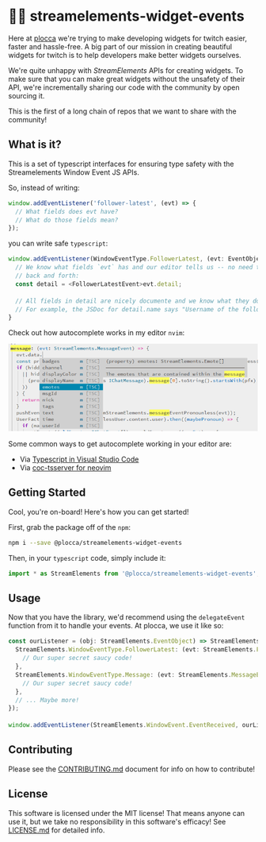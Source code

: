 # 👨‍💻 streamelements-widget-events

Here at [plocca](https://plocca.com) we're trying to make developing widgets
for twitch easier, faster and hassle-free. A big part of our mission in
creating beautiful widgets for twitch is to help developers make better widgets
ourselves.

We're quite unhappy with _StreamElements_ APIs for creating widgets. To make
sure that you can make great widgets without the unsafety of their API, we're
incrementally sharing our code with the community by open sourcing it.

This is the first of a long chain of repos that we want to share with the
community!

## What is it?

This is a set of typescript interfaces for ensuring type safety with the
Streamelements Window Event JS APIs.

So, instead of writing:

```js
window.addEventListener('follower-latest', (evt) => {
  // What fields does evt have?
  // What do those fields mean?
});
```

you can write safe `typescript`:

```typescript
window.addEventListener(WindowEventType.FollowerLatest, (evt: EventObject)) {
  // We know what fields `evt` has and our editor tells us -- no need to google
  // back and forth:
  const detail = <FollowerLatestEvent>evt.detail;

  // All fields in detail are nicely documente and we know what they do!
  // For example, the JSDoc for detail.name says "Username of the follower"!
}
```

Check out how autocomplete works in my editor `nvim`:

![autocomplete](./.github/autocomplete.png)

Some common ways to get autocomplete working in your editor are:

* Via [Typescript in Visual Studio Code](https://code.visualstudio.com/docs/languages/typescript)
* Via [coc-tsserver for neovim](https://github.com/neoclide/coc-tsserver)

## Getting Started

Cool, you're on-board! Here's how you can get started!

First, grab the package off of the `npm`:
```bash
npm i --save @plocca/streamelements-widget-events
```

Then, in your `typescript` code, simply include it:

```typescript
import * as StreamElements from '@plocca/streamelements-widget-events';
```

## Usage

Now that you have the library, we'd recommend using the `delegateEvent`
function from it to handle your events. At plocca, we use it like so:

```typescript
const ourListener = (obj: StreamElements.EventObject) => StreamElements.delegateEvent(obj, {
  StreamElements.WindowEventType.FollowerLatest: (evt: StreamElements.FollowerLatestEvent) => {
    // Our super secret saucy code!
  },
  StreamElements.WindowEventType.Message: (evt: StreamElements.MessageEvent) => {
    // Our super secret saucy code!
  },
  // ... Maybe more!
});

window.addEventListener(StreamElements.WindowEvent.EventReceived, ourListener);
```

## Contributing

Please see the [CONTRIBUTING.md](./CONTRIBUTING.md) document for info on how to
contribute!

## License

This software is licensed under the MIT license! That means anyone can use it,
but we take no responsibility in this software's efficacy! See
[LICENSE.md](./LICENSE.md) for detailed info.
